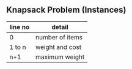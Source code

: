 ## Knapsack Problem (Instances)

| line no | detail         |
| ------- | --------------- |
| 0       | number of items |
| 1 to n  | weight and cost |
| n+1     | maximum weight  |
